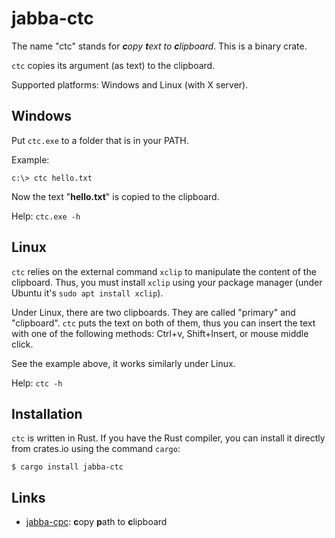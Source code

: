 # jabba-ctc

The name "ctc" stands for _**c**opy **t**ext to **c**lipboard_. This is a binary crate.

`ctc` copies its argument (as text) to the clipboard.

Supported platforms: Windows and Linux (with X server).

## Windows

Put `ctc.exe` to a folder that is in your PATH.

Example:

```
c:\> ctc hello.txt
```

Now the text "**hello.txt**" is copied to the clipboard.

Help: `ctc.exe -h`

## Linux

`ctc` relies on the external command `xclip` to manipulate the content of the clipboard.
Thus, you must install `xclip` using your package manager (under Ubuntu it's
`sudo apt install xclip`).

Under Linux, there are two clipboards. They are called "primary" and "clipboard". `ctc`
puts the text on both of them, thus you can insert the text with one of the following
methods: Ctrl+v, Shift+Insert, or mouse middle click.

See the example above, it works similarly under Linux.

Help: `ctc -h`

## Installation

`ctc` is written in Rust. If you have the Rust compiler, you can install it directly
from crates.io using the command `cargo`:

    $ cargo install jabba-ctc

## Links

* [jabba-cpc](https://github.com/jabbalaci/jabba-cpc): **c**opy **p**ath to **c**lipboard
